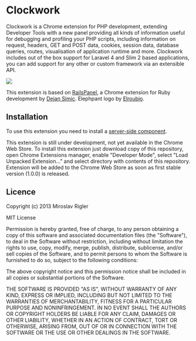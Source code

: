 Clockwork
=========

Clockwork is a Chrome extension for PHP development, extending Developer Tools with a new panel providing all kinds of information useful for debugging and profiling your PHP scripts, including information on request, headers, GET and POST data, cookies, session data, database queries, routes, visualisation of application runtime and more.
Clockwork includes out of the box support for Laravel 4 and Slim 2 based applications, you can add support for any other or custom framework via an extensible API.

![](https://dl.dropboxusercontent.com/u/9846387/Screenshots/Clockwork%20Chrome%200.9.0.png)

This extension is based on [RailsPanel](https://github.com/dejan/rails_panel), a Chrome extension for Ruby development by [Dejan Simic](http://rors.org/). Elephpant logo by [Elroubio](http://www.elroubio.net).

## Installation

To use this extension you need to install a [server-side component](http://github.com/itsgoingd/clockwork).

This extension is still under development, not yet available in the Chrome Web Store. To install this extension just download copy of this repository, open Chrome Extensions manager, enable "Developer Mode", select "Load Unpacked Extension..." and select directory with contents of this repository. Extension will be added to the Chrome Web Store as soon as first stable version (1.0.0) is released.

## Licence

Copyright (c) 2013 Miroslav Rigler

MIT License

Permission is hereby granted, free of charge, to any person obtaining
a copy of this software and associated documentation files (the
"Software"), to deal in the Software without restriction, including
without limitation the rights to use, copy, modify, merge, publish,
distribute, sublicense, and/or sell copies of the Software, and to
permit persons to whom the Software is furnished to do so, subject to
the following conditions:

The above copyright notice and this permission notice shall be
included in all copies or substantial portions of the Software.

THE SOFTWARE IS PROVIDED "AS IS", WITHOUT WARRANTY OF ANY KIND,
EXPRESS OR IMPLIED, INCLUDING BUT NOT LIMITED TO THE WARRANTIES OF
MERCHANTABILITY, FITNESS FOR A PARTICULAR PURPOSE AND
NONINFRINGEMENT. IN NO EVENT SHALL THE AUTHORS OR COPYRIGHT HOLDERS BE
LIABLE FOR ANY CLAIM, DAMAGES OR OTHER LIABILITY, WHETHER IN AN ACTION
OF CONTRACT, TORT OR OTHERWISE, ARISING FROM, OUT OF OR IN CONNECTION
WITH THE SOFTWARE OR THE USE OR OTHER DEALINGS IN THE SOFTWARE.